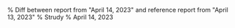 % Diff between report from "April 14, 2023" and reference report from "April 13, 2023"
% Strudy
% April 14, 2023


